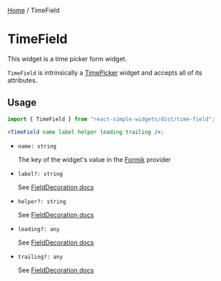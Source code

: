 [Home](../../../README.md) / TimeField

# TimeField

This widget is a time picker form widget.

`TimeField` is intrinsically a [TimePicker](../time-picker/time-picker-usage.md) widget and accepts all of its attributes.

## Usage

```jsx
import { TimeField } from "react-simple-widgets/dist/time-field";

<TimeField name label helper leading trailing />;
```

- `name: string`

  The key of the widget's value in the [Formik](https://jaredpalmer.com/formik/) provider

- `label?: string`

  See [FieldDecoration docs](../field-decoration/field-decoration-usage.md)

- `helper?: string`

  See [FieldDecoration docs](../field-decoration/field-decoration-usage.md)

- `leading?: any`

  See [FieldDecoration docs](../field-decoration/field-decoration-usage.md)

- `trailing?: any`

  See [FieldDecoration docs](../field-decoration/field-decoration-usage.md)
